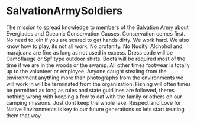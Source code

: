 # SalvationArmySoldiers
The mission to spread knowledge to members of the Salvation Army about Everglades and Oceanic Conservation Causes.
Conservation comes first.
No need to join if you are scared to get hands dirty. We work hard.
We also know how to play, its not all work.
No profanity.
No Nudity.
Alchohol and marajuana are fine as long as not used in excess.
Dress code will be Camoflauge or Spf type outdoor shirts.
Boots will be required most of the time if we are in the woods or the swamp.
All other times footwear is totally up to the volunteer or employee.
Anyone caught stealing from the environment anything more than photographs from the environments we will work in will be terminated from the organization.
Fishing will often times be permitted as long as rules and state guidlines are followed, theres nothing wrong with keeping a few to eat with the family or others on our camping missions. Just dont keep the whole lake.
Respect and Love for Native Environments is key to our future generations so lets start treating them that way.
